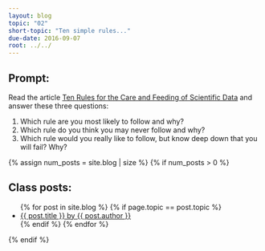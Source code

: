 ```yaml
---
layout: blog
topic: "02"
short-topic: "Ten simple rules..."
due-date: 2016-09-07
root: ../../
---
```


## Prompt:

Read the article [Ten Rules for the Care and Feeding of Scientific Data](http://journals.plos.org/ploscompbiol/article?id=10.1371/journal.pcbi.1003542) and answer these three questions:  

1. Which rule are you most likely to follow and why?  
2. Which rule do you think you may never follow and why?  
3. Which rule would you really like to follow, but know deep down that you will fail? Why?


{% assign num_posts = site.blog | size %}
{% if num_posts > 0 %}
## Class posts:

<ul>
{% for post in site.blog %}
  {% if page.topic == post.topic %}
  <li><a href="{{ post.url }}">{{ post.title }} by {{ post.author }}</a></li>
  {% endif %}
{% endfor %}
</ul>
{% endif %}